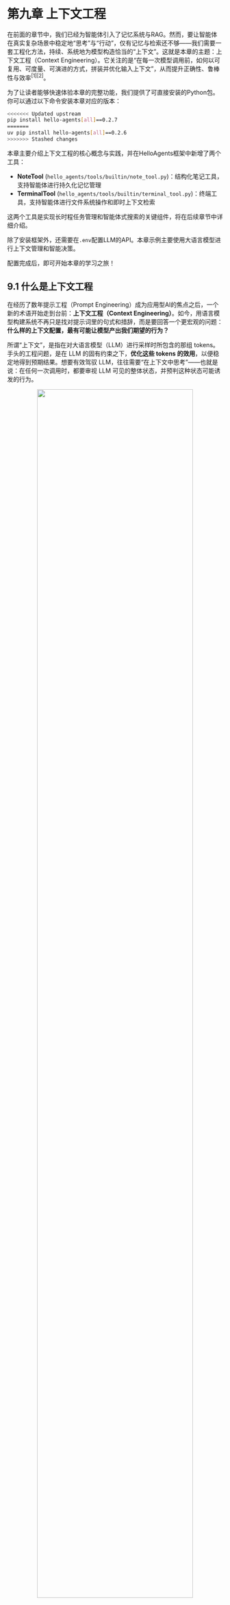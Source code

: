 # 第九章 上下文工程

在前面的章节中，我们已经为智能体引入了记忆系统与RAG。然而，要让智能体在真实复杂场景中稳定地“思考”与“行动”，仅有记忆与检索还不够——我们需要一套工程化方法，持续、系统地为模型构造恰当的“上下文”。这就是本章的主题：上下文工程（Context Engineering）。它关注的是“在每一次模型调用前，如何以可复用、可度量、可演进的方式，拼装并优化输入上下文”，从而提升正确性、鲁棒性与效率<sup>[1][2]</sup>。

为了让读者能够快速体验本章的完整功能，我们提供了可直接安装的Python包。你可以通过以下命令安装本章对应的版本：

```bash
<<<<<<< Updated upstream
pip install hello-agents[all]==0.2.7
=======
uv pip install hello-agents[all]==0.2.6
>>>>>>> Stashed changes
```

本章主要介绍上下文工程的核心概念与实践，并在HelloAgents框架中新增了两个工具：

- **NoteTool** (`hello_agents/tools/builtin/note_tool.py`)：结构化笔记工具，支持智能体进行持久化记忆管理
- **TerminalTool** (`hello_agents/tools/builtin/terminal_tool.py`)：终端工具，支持智能体进行文件系统操作和即时上下文检索

这两个工具是实现长时程任务管理和智能体式搜索的关键组件，将在后续章节中详细介绍。

除了安装框架外，还需要在`.env`配置LLM的API。本章示例主要使用大语言模型进行上下文管理和智能决策。

配置完成后，即可开始本章的学习之旅！



## 9.1 什么是上下文工程

在经历了数年提示工程（Prompt Engineering）成为应用型AI的焦点之后，一个新的术语开始走到台前：<strong>上下文工程（Context Engineering）</strong>。如今，用语言模型构建系统不再只是找对提示词里的句式和措辞，而是要回答一个更宏观的问题：<strong>什么样的上下文配置，最有可能让模型产出我们期望的行为？</strong>

所谓“上下文”，是指在对大语言模型（LLM）进行采样时所包含的那组 tokens。手头的工程问题，是在 LLM 的固有约束之下，<strong>优化这些 tokens 的效用</strong>，以便稳定地得到预期结果。想要有效驾驭 LLM，往往需要“在上下文中思考”——也就是说：在任何一次调用时，都要审视 LLM 可见的整体状态，并预判这种状态可能诱发的行为。

<div align="center">
  <img src="https://raw.githubusercontent.com/datawhalechina/Hello-Agents/main/docs/images/9-figures/9-1.webp" alt="" width="85%"/>
  <p>图 9.1 Prompt engineering vs Context engineering</p>
</div>

本节将探讨正在兴起的上下文工程，并给出一个用于构建<strong>可调控、有效</strong>智能体的精炼心智模型。

<strong>上下文工程 vs. 提示工程</strong>

如图9.1所示，在现在前沿模型厂商的视角中，上下文工程是提示工程的自然演进。提示工程关注如何编写与组织 LLM 的指令以获得更优结果（例如系统提示的写法与结构化策略）；而上下文工程则是<strong>在推理阶段，如何策划与维护“最优的信息集合（tokens）”</strong>，其中不仅包含提示本身，还包含其他会进入上下文窗口的一切信息。

在 LLM 工程的早期阶段，提示往往是主要工作，因为大多数用例（除日常聊天外）都需要针对单轮分类或文本生成做精调式的提示优化。顾名思义，提示工程的核心是“如何写出有效提示”，尤其是系统提示。然而，随着我们开始工程化地构建更强的智能体，它们在更长的时间范围内、跨多次推理轮次地工作，我们就需要能管理<strong>整个上下文状态</strong>的策略——其中包括系统指令、工具、MCP（Model Context Protocol）、外部数据、消息历史等。

一个循环运行的智能体，会不断产生下一轮推理可能相关的数据，这些信息必须被<strong>周期性地提炼</strong>。因此，上下文工程的“艺与术”，在于从持续扩张的“候选信息宇宙”中，<strong>甄别哪些内容应当进入有限的上下文窗口</strong>。

## 9.2 为什么上下文工程重要

尽管模型的速度越来越快、可处理的数据规模越来越大，但我们观察到：LLM 和人类一样，在一定点上会“走神”或“混乱”。针堆找针（needle-in-a-haystack）类基准揭示了一个现象：<strong>上下文腐蚀（context rot）</strong>——随着上下文窗口中的 tokens 增加，模型从上下文中准确回忆信息的能力反而下降。

不同模型的退化曲线或许更平滑，但这一特征几乎在所有模型上都会出现。因此，<strong>上下文必须被视作一种有限资源，且具有边际收益递减</strong>。就像人类有有限的工作记忆容量一样，LLM 也有一笔“注意力预算”。每新增一个 token，都会消耗这笔预算的一部分，因此我们更需要谨慎地筛选哪些 tokens 应该被提供给 LLM。

这种稀缺并非偶然，而是源自 LLM 的架构约束。Transformer 让每个 token 能够与上下文中的<strong>所有</strong> token 建立关联，理论上形成 \(n^2\) 级别的两两注意力关系。随着上下文长度增长，模型对这些两两关系的建模能力会被“拉薄”，从而自然地产生“上下文规模”与“注意力集中度”的张力。此外，模型的注意力模式来源于训练数据分布——短序列通常比长序列更常见，因此模型对“全上下文依赖”的经验更少、专门参数也更少。

诸如位置编码插值（position encoding interpolation）等技术可以让模型在推理时“适配”比训练期更长的序列，但会牺牲部分对 token 位置的精确理解。总体上，这些因素共同形成的是一个<strong>性能梯度</strong>，而非“悬崖式”崩溃：模型在长上下文下依旧强大，但相较短上下文，在信息检索与长程推理上的精度会有所下降。

基于上述现实，<strong>有意识的上下文工程</strong>就成为构建强健智能体的必需品。

### 9.2.1 有效上下文的“解剖学”

在“有限注意力预算”的约束下，优秀的上下文工程目标是：<strong>用尽可能少、但高信号密度的 tokens，最大化获得期望结果的概率</strong>。落实到实践中，我们建议围绕以下组件开展工程化建设：

- <strong>系统提示（System Prompt）</strong>：语言清晰、直白，信息层级把握在“刚刚好”的高度。常见两极误区：
  - 过度硬编码：在提示中写入复杂、脆弱的 if-else 逻辑，长期维护成本高、易碎。
  - 过于空泛：只给出宏观目标与泛化指引，缺少对期望输出的<strong>具体信号</strong>或假定了错误的“共享上下文”。
  建议将提示分区组织（如 <background_information>、<instructions>、工具指引、输出描述等），用 XML/Markdown 分隔。无论格式如何，追求的是<strong>能完整勾勒期望行为的“最小必要信息集”</strong>（“最小”并不等于“最短”）。先用最好的模型在最小提示上试跑，再依据失败模式增补清晰的指令与示例。

- <strong>工具（Tools）</strong>：工具定义了智能体与信息/行动空间的契约，必须促进效率：既要返回<strong>token 友好</strong>的信息，又要鼓励高效的智能体行为。工具应当：
  - 职责单一、相互低重叠，接口语义清晰；
  - 对错误鲁棒；
  - 入参描述明确、无歧义，充分发挥模型擅长的表达与推理能力。
  常见失败模式是“臃肿工具集”：功能边界模糊，导致“选哪个工具”这一决策本身就含混不清。<strong>如果人类工程师都说不准用哪个工具，别指望智能体做得更好</strong>。精心甄别一个“最小可行工具集（MVTS）”往往能显著提升长期交互中的稳定性与可维护性。

- <strong>示例（Few-shot）</strong>：始终推荐提供示例，但不建议把“所有边界条件”的罗列一股脑塞进提示。请精挑细选一组<strong>多样且典型</strong>的示例，直接画像“期望行为”。对 LLM 而言，<strong>好的示例胜过千言万语</strong>。

总的指导思想是：<strong>信息充分但紧致</strong>。如图9.2所示，是进入运行时的动态检索。

<div align="center">
  <img src="https://raw.githubusercontent.com/datawhalechina/Hello-Agents/main/docs/images/9-figures/9-2.webp" alt="" width="85%"/>
  <p>图 9.2 Calibrating the system prompt</p>
</div>


### 9.2.2 上下文检索与智能体式搜索

一个简洁的定义：<strong>智能体 = 在循环中自主调用工具的 LLM</strong>。随着底层模型能力增强，智能体的自治水平便可提升：更能独立探索复杂问题空间，并从错误中恢复。

工程实践正在从“推理前一次性检索（embedding 检索）”逐步过渡到“<strong>及时（Just-in-time, JIT）上下文</strong>”。后者不再预先加载所有相关数据，而是维护<strong>轻量化引用</strong>（文件路径、存储查询、URL 等），在运行时通过工具动态加载所需数据。这样可让模型撰写针对性查询、缓存必要结果，并用诸如 <code>head</code>/<code>tail</code> 之类的命令分析大体量数据——无需把整块数据一次性塞入上下文。其认知模式更贴近人类：我们不会死记硬背全部信息，而是用文件系统、收件箱、书签等外部索引按需提取。

除了存储效率，<strong>引用的元数据</strong>本身也能帮助精化行为：目录层级、命名约定、时间戳等都在隐含地传达“目的与时效”。例如，<code>tests/test_utils.py</code> 与 <code>src/core/test_utils.py</code> 的语义暗示就不同。

允许智能体自主导航与检索还能实现<strong>渐进式披露（progressive disclosure）</strong>：每一步交互都会产生新的上下文，反过来指导下一步决策——文件大小暗示复杂度、命名暗示用途、时间戳暗示相关性。智能体得以按层构建理解，只在工作记忆中保留“当前必要子集”，并用“记笔记”的方式做补充持久化，从而维持聚焦而非“被大而全拖垮”。

需要权衡的是：运行时探索往往比预计算检索更慢，并且需要有“主见”的工程设计来确保模型拥有正确的工具与启发式。如果缺少引导，智能体可能会误用工具、追逐死胡同或错过关键信息，造成上下文浪费。

在不少场景中，<strong>混合策略</strong>更有效：前置加载少量“高价值”上下文以保证速度，然后允许智能体按需继续自主探索。边界的选择取决于任务动态性与时效要求。在工程上，可以预先放入类似“项目约定说明（如 README/指南）”的文件，同时提供 <code>glob</code>、<code>grep</code> 等原语，让智能体即时检索具体文件，从而绕开过时索引与复杂语法树的沉没成本。


### 9.2.3 面向长时程任务的上下文工程

长时程任务要求智能体在超出上下文窗口的长序列行动中，仍能保持连贯性、上下文一致与目标导向。例如大型代码库迁移、跨数小时的系统性研究。指望无限增大上下文窗口并不能根治“上下文污染”与相关性退化的问题，因此需要直接面向这些约束的工程手段：<strong>压缩整合（Compaction）</strong>、<strong>结构化笔记（Structured note-taking）</strong>与<strong>子代理架构（Sub-agent architectures）</strong>。

- <strong>压缩整合（Compaction）</strong>
  - 定义：当对话接近上下文上限时，对其进行高保真总结，并用该摘要重启一个新的上下文窗口，以维持长程连贯性。
  - 实践：让模型压缩并保留架构性决策、未解决缺陷、实现细节，丢弃重复的工具输出与噪声；新窗口携带压缩摘要 + 最近少量高相关工件（如“最近访问的若干文件”）。
  - 调参建议：先优化<strong>召回</strong>（确保不遗漏关键信息），再优化<strong>精确度</strong>（剔除冗余内容）；一种安全的“轻触式”压缩是对“深历史中的工具调用与结果”进行清理。

- <strong>结构化笔记（Structured note-taking）</strong>
  - 定义：也称“智能体记忆”。智能体以固定频率将关键信息写入<strong>上下文外的持久化存储</strong>，在后续阶段按需拉回。
  - 价值：以极低的上下文开销维持持久状态与依赖关系。例如维护 TODO 列表、项目 NOTES.md、关键结论/依赖/阻塞项的索引，跨数十次工具调用与多轮上下文重置仍能保持进度与一致性。
  - 说明：在非编码场景中同样有效（如长期策略性任务、游戏/仿真中的目标管理与统计计数）。结合第八章的 <code>MemoryTool</code>，可轻松实现文件式/向量式的外部记忆并在运行时检索。

- <strong>子代理架构（Sub-agent architectures）</strong>
  - 思想：由主代理负责高层规划与综合，多个专长子代理在“干净的上下文窗口”中各自深挖、调用工具并探索，最后仅回传<strong>凝练摘要</strong>（常见 1,000–2,000 tokens）。
  - 好处：实现关注点分离。庞杂的搜索上下文留在子代理内部，主代理专注于整合与推理；适合需要并行探索的复杂研究/分析任务。
  - 经验：公开的多智能体研究系统显示，该模式在复杂研究任务上相较单代理基线具有显著优势。

方法取舍可以遵循以下经验法则：

- <strong>压缩整合</strong>：适合需要长对话连续性的任务，强调上下文的“接力”。
- <strong>结构化笔记</strong>：适合有里程碑/阶段性成果的迭代式开发与研究。
- <strong>子代理架构</strong>：适合复杂研究与分析，能从并行探索中获益。

即便模型能力持续提升，“在长交互中维持连贯性与聚焦”仍是构建强健智能体的核心挑战。谨慎而系统的上下文工程将长期保持其关键价值。

## 9.3 在 Hello-Agents 中的实践:ContextBuilder

本节将详细介绍 HelloAgents 框架中的上下文工程实践。我们将从设计动机、核心数据结构、实现细节到完整案例，逐步展示如何构建一个生产级的上下文管理系统。ContextBuilder 的设计理念是"简单高效"，去除不必要的复杂性，统一以"相关性+新近性"的分数进行选择，符合 Agent 模块化与可维护性的工程取向。

### 9.3.1 设计动机与目标

在构建 ContextBuilder 之前，我们首先需要明确其设计目标和核心价值。一个优秀的上下文管理系统应该解决以下几个关键问题:

1. <strong>统一入口</strong>:将"获取(Gather)- 选择(Select)- 结构化(Structure)- 压缩(Compress)"抽象为可复用流水线，减少在 Agent 实现中的重复模板代码。这种统一的接口设计让开发者无需在每个 Agent 中重复编写上下文管理逻辑。

2. <strong>稳定形态</strong>:输出固定骨架的上下文模板，便于调试、A/B 测试与评估。我们采用了分区组织的模板结构:
   - `[Role & Policies]`:明确 Agent 的角色定位和行为准则
   - `[Task]`:当前需要完成的具体任务
   - `[State]`:Agent 的当前状态和上下文信息
   - `[Evidence]`:从外部知识库检索的证据信息
   - `[Context]`:历史对话和相关记忆
   - `[Output]`:期望的输出格式和要求

3. <strong>预算守护</strong>:在 token 预算内尽量保留高价值信息，对超限上下文提供兜底压缩策略。这确保了即使在信息量巨大的场景下，系统也能稳定运行。

4. <strong>最小规则</strong>:不引入来源/优先级等分类维度，避免复杂度增长。实践表明，基于相关性和新近性的简单评分机制，在大多数场景下已经足够有效。

### 9.3.2 核心数据结构

ContextBuilder 的实现依赖两个核心数据结构，它们定义了系统的配置和信息单元。

（1）ContextPacket:候选信息包

```python
from dataclasses import dataclass
from typing import Optional, Dict, Any
from datetime import datetime

@dataclass
class ContextPacket:
    """候选信息包

    Attributes:
        content: 信息内容
        timestamp: 时间戳
        token_count: Token 数量
        relevance_score: 相关性分数(0.0-1.0)
        metadata: 可选的元数据
    """
    content: str
    timestamp: datetime
    token_count: int
    relevance_score: float = 0.5
    metadata: Optional[Dict[str, Any]] = None

    def __post_init__(self):
        """初始化后处理"""
        if self.metadata is None:
            self.metadata = {}
        # 确保相关性分数在有效范围内
        self.relevance_score = max(0.0, min(1.0, self.relevance_score))
```

`ContextPacket` 是系统中信息的基本单元。每个候选信息都会被封装为一个 ContextPacket，包含内容、时间戳、token 数量和相关性分数等核心属性。这种统一的数据结构简化了后续的选择和排序逻辑。

（2）ContextConfig:配置管理

```python
@dataclass
class ContextConfig:
    """上下文构建配置

    Attributes:
        max_tokens: 最大 token 数量
        reserve_ratio: 为系统指令预留的比例(0.0-1.0)
        min_relevance: 最低相关性阈值
        enable_compression: 是否启用压缩
        recency_weight: 新近性权重(0.0-1.0)
        relevance_weight: 相关性权重(0.0-1.0)
    """
    max_tokens: int = 3000
    reserve_ratio: float = 0.2
    min_relevance: float = 0.1
    enable_compression: bool = True
    recency_weight: float = 0.3
    relevance_weight: float = 0.7

    def __post_init__(self):
        """验证配置参数"""
        assert 0.0 <= self.reserve_ratio <= 1.0, "reserve_ratio 必须在 [0, 1] 范围内"
        assert 0.0 <= self.min_relevance <= 1.0, "min_relevance 必须在 [0, 1] 范围内"
        assert abs(self.recency_weight + self.relevance_weight - 1.0) < 1e-6, \
            "recency_weight + relevance_weight 必须等于 1.0"
```

`ContextConfig` 封装了所有可配置的参数，使得系统行为可以灵活调整。特别值得注意的是 `reserve_ratio` 参数，它确保系统指令等关键信息始终有足够的空间，不会被其他信息挤占。

### 9.3.3 GSSC 流水线详解

ContextBuilder 的核心是 GSSC(Gather-Select-Structure-Compress)流水线，它将上下文构建过程分解为四个清晰的阶段。让我们深入了解每个阶段的实现细节。

（1）Gather:多源信息汇集

第一阶段是从多个来源汇集候选信息。这个阶段的关键在于容错性和灵活性。

```python
def _gather(
    self,
    user_query: str,
    conversation_history: Optional[List[Message]] = None,
    system_instructions: Optional[str] = None,
    custom_packets: Optional[List[ContextPacket]] = None
) -> List[ContextPacket]:
    """汇集所有候选信息

    Args:
        user_query: 用户查询
        conversation_history: 对话历史
        system_instructions: 系统指令
        custom_packets: 自定义信息包

    Returns:
        List[ContextPacket]: 候选信息列表
    """
    packets = []

    # 1. 添加系统指令(最高优先级,不参与评分)
    if system_instructions:
        packets.append(ContextPacket(
            content=system_instructions,
            timestamp=datetime.now(),
            token_count=self._count_tokens(system_instructions),
            relevance_score=1.0,  # 系统指令始终保留
            metadata={"type": "system_instruction", "priority": "high"}
        ))

    # 2. 从记忆系统检索相关记忆
    if self.memory_tool:
        try:
            memory_results = self.memory_tool.execute(
                "search",
                query=user_query,
                limit=10,
                min_importance=0.3
            )
            # 解析记忆结果并转换为 ContextPacket
            memory_packets = self._parse_memory_results(memory_results, user_query)
            packets.extend(memory_packets)
        except Exception as e:
            print(f"[WARNING] 记忆检索失败: {e}")

    # 3. 从 RAG 系统检索相关知识
    if self.rag_tool:
        try:
            rag_results = self.rag_tool.execute(
                "search",
                query=user_query,
                limit=5,
                min_score=0.3
            )
            # 解析 RAG 结果并转换为 ContextPacket
            rag_packets = self._parse_rag_results(rag_results, user_query)
            packets.extend(rag_packets)
        except Exception as e:
            print(f"[WARNING] RAG 检索失败: {e}")

    # 4. 添加对话历史(仅保留最近的 N 条)
    if conversation_history:
        recent_history = conversation_history[-5:]  # 默认保留最近 5 条
        for msg in recent_history:
            packets.append(ContextPacket(
                content=f"{msg.role}: {msg.content}",
                timestamp=msg.timestamp if hasattr(msg, 'timestamp') else datetime.now(),
                token_count=self._count_tokens(msg.content),
                relevance_score=0.6,  # 历史消息的基础相关性
                metadata={"type": "conversation_history", "role": msg.role}
            ))

    # 5. 添加自定义信息包
    if custom_packets:
        packets.extend(custom_packets)

    print(f"[ContextBuilder] 汇集了 {len(packets)} 个候选信息包")
    return packets
```

这个实现展示了几个重要的设计考虑:

- <strong>容错机制</strong>:每个外部数据源的调用都被 try-except 包裹，确保单个源的失败不会影响整体流程
- <strong>优先级处理</strong>:系统指令被标记为高优先级，确保始终被保留
- <strong>历史限制</strong>:对话历史只保留最近的几条，避免上下文窗口被历史信息占据

（2）Select:智能信息选择

第二阶段是根据相关性和新近性对候选信息进行评分和选择。这是整个流水线的核心，直接决定了最终上下文的质量。

```python
def _select(
    self,
    packets: List[ContextPacket],
    user_query: str,
    available_tokens: int
) -> List[ContextPacket]:
    """选择最相关的信息包

    Args:
        packets: 候选信息包列表
        user_query: 用户查询(用于计算相关性)
        available_tokens: 可用的 token 数量

    Returns:
        List[ContextPacket]: 选中的信息包列表
    """
    # 1. 分离系统指令和其他信息
    system_packets = [p for p in packets if p.metadata.get("type") == "system_instruction"]
    other_packets = [p for p in packets if p.metadata.get("type") != "system_instruction"]

    # 2. 计算系统指令占用的 token
    system_tokens = sum(p.token_count for p in system_packets)
    remaining_tokens = available_tokens - system_tokens

    if remaining_tokens <= 0:
        print("[WARNING] 系统指令已占满所有 token 预算")
        return system_packets

    # 3. 为其他信息计算综合分数
    scored_packets = []
    for packet in other_packets:
        # 计算相关性分数(如果尚未计算)
        if packet.relevance_score == 0.5:  # 默认值,需要重新计算
            relevance = self._calculate_relevance(packet.content, user_query)
            packet.relevance_score = relevance

        # 计算新近性分数
        recency = self._calculate_recency(packet.timestamp)

        # 综合分数 = 相关性权重 × 相关性 + 新近性权重 × 新近性
        combined_score = (
            self.config.relevance_weight * packet.relevance_score +
            self.config.recency_weight * recency
        )

        # 过滤低于最小相关性阈值的信息
        if packet.relevance_score >= self.config.min_relevance:
            scored_packets.append((combined_score, packet))

    # 4. 按分数降序排序
    scored_packets.sort(key=lambda x: x[0], reverse=True)

    # 5. 贪心选择:按分数从高到低填充,直到达到 token 上限
    selected = system_packets.copy()
    current_tokens = system_tokens

    for score, packet in scored_packets:
        if current_tokens + packet.token_count <= available_tokens:
            selected.append(packet)
            current_tokens += packet.token_count
        else:
            # Token 预算已满,停止选择
            break

    print(f"[ContextBuilder] 选择了 {len(selected)} 个信息包,共 {current_tokens} tokens")
    return selected

def _calculate_relevance(self, content: str, query: str) -> float:
    """计算内容与查询的相关性

    使用简单的关键词重叠算法。在生产环境中,可以替换为向量相似度计算。

    Args:
        content: 内容文本
        query: 查询文本

    Returns:
        float: 相关性分数(0.0-1.0)
    """
    # 分词(简单实现,可以使用更复杂的分词器)
    content_words = set(content.lower().split())
    query_words = set(query.lower().split())

    if not query_words:
        return 0.0

    # Jaccard 相似度
    intersection = content_words & query_words
    union = content_words | query_words

    return len(intersection) / len(union) if union else 0.0

def _calculate_recency(self, timestamp: datetime) -> float:
    """计算时间近因性分数

    使用指数衰减模型,24小时内保持高分,之后逐渐衰减。

    Args:
        timestamp: 信息的时间戳

    Returns:
        float: 新近性分数(0.0-1.0)
    """
    import math

    age_hours = (datetime.now() - timestamp).total_seconds() / 3600

    # 指数衰减:24小时内保持高分,之后逐渐衰减
    decay_factor = 0.1  # 衰减系数
    recency_score = math.exp(-decay_factor * age_hours / 24)

    return max(0.1, min(1.0, recency_score))  # 限制在 [0.1, 1.0] 范围内
```

选择阶段的核心算法体现了几个重要的工程考量:

- <strong>评分机制</strong>:采用相关性和新近性的加权组合，权重可配置
- <strong>贪心算法</strong>:按分数从高到低填充，确保在有限预算内选择最有价值的信息
- <strong>过滤机制</strong>:通过 `min_relevance` 参数过滤低质量信息

（3）Structure:结构化输出

第三阶段是将选中的信息组织成结构化的上下文模板。

```python
def _structure(self, selected_packets: List[ContextPacket], user_query: str) -> str:
    """将选中的信息包组织成结构化的上下文模板

    Args:
        selected_packets: 选中的信息包列表
        user_query: 用户查询

    Returns:
        str: 结构化的上下文字符串
    """
    # 按类型分组
    system_instructions = []
    evidence = []
    context = []

    for packet in selected_packets:
        packet_type = packet.metadata.get("type", "general")

        if packet_type == "system_instruction":
            system_instructions.append(packet.content)
        elif packet_type in ["rag_result", "knowledge"]:
            evidence.append(packet.content)
        else:
            context.append(packet.content)

    # 构建结构化模板
    sections = []

    # [Role & Policies]
    if system_instructions:
        sections.append("[Role & Policies]\n" + "\n".join(system_instructions))

    # [Task]
    sections.append(f"[Task]\n{user_query}")

    # [Evidence]
    if evidence:
        sections.append("[Evidence]\n" + "\n---\n".join(evidence))

    # [Context]
    if context:
        sections.append("[Context]\n" + "\n".join(context))

    # [Output]
    sections.append("[Output]\n请基于以上信息,提供准确、有据的回答。")

    return "\n\n".join(sections)
```

结构化阶段将散乱的信息包组织成清晰的分区，这种设计有几个优势:

- <strong>可读性</strong>:清晰的分区让人类和模型都更容易理解上下文结构
- <strong>可调试性</strong>:问题定位更容易，可以快速识别哪个区域的信息有问题
- <strong>可扩展性</strong>:添加新的信息源只需要创建新的分区

（4）Compress:兜底压缩

第四阶段是对超限上下文进行压缩处理。

```python
def _compress(self, context: str, max_tokens: int) -> str:
    """压缩超限的上下文

    Args:
        context: 原始上下文
        max_tokens: 最大 token 限制

    Returns:
        str: 压缩后的上下文
    """
    current_tokens = self._count_tokens(context)

    if current_tokens <= max_tokens:
        return context  # 无需压缩

    print(f"[ContextBuilder] 上下文超限({current_tokens} > {max_tokens}),执行压缩")

    # 分区压缩:保持结构完整性
    sections = context.split("\n\n")
    compressed_sections = []
    current_total = 0

    for section in sections:
        section_tokens = self._count_tokens(section)

        if current_total + section_tokens <= max_tokens:
            # 完整保留
            compressed_sections.append(section)
            current_total += section_tokens
        else:
            # 部分保留
            remaining_tokens = max_tokens - current_total
            if remaining_tokens > 50:  # 至少保留 50 tokens
                # 简单截断(生产环境中可以使用 LLM 摘要)
                truncated = self._truncate_text(section, remaining_tokens)
                compressed_sections.append(truncated + "\n[... 内容已压缩 ...]")
            break

    compressed_context = "\n\n".join(compressed_sections)
    final_tokens = self._count_tokens(compressed_context)
    print(f"[ContextBuilder] 压缩完成: {current_tokens} -> {final_tokens} tokens")

    return compressed_context

def _truncate_text(self, text: str, max_tokens: int) -> str:
    """截断文本到指定 token 数量

    Args:
        text: 原始文本
        max_tokens: 最大 token 数量

    Returns:
        str: 截断后的文本
    """
    # 简单实现:按字符比例估算
    # 生产环境中应该使用精确的 tokenizer
    char_per_token = len(text) / self._count_tokens(text) if self._count_tokens(text) > 0 else 4
    max_chars = int(max_tokens * char_per_token)

    return text[:max_chars]

def _count_tokens(self, text: str) -> int:
    """估算文本的 token 数量

    Args:
        text: 文本内容

    Returns:
        int: token 数量
    """
    # 简单估算:中文 1 字符 ≈ 1 token,英文 1 单词 ≈ 1.3 tokens
    # 生产环境中应该使用实际的 tokenizer
    chinese_chars = sum(1 for ch in text if '\u4e00' <= ch <= '\u9fff')
    english_words = len([w for w in text.split() if w])

    return int(chinese_chars + english_words * 1.3)
```

压缩阶段的设计体现了"保持结构完整性"的原则，即使在 token 预算紧张的情况下，也要尽量保留每个分区的关键信息。

### 9.3.4 完整使用示例

现在让我们通过一个完整的示例，展示如何在实际项目中使用 ContextBuilder。

（1）基础使用

```python
from hello_agents.context import ContextBuilder, ContextConfig
from hello_agents.tools import MemoryTool, RAGTool
from hello_agents.core.message import Message
from datetime import datetime

# 1. 初始化工具
memory_tool = MemoryTool(user_id="user123")
rag_tool = RAGTool(knowledge_base_path="./knowledge_base")

# 2. 创建 ContextBuilder
config = ContextConfig(
    max_tokens=3000,
    reserve_ratio=0.2,
    min_relevance=0.2,
    enable_compression=True
)

builder = ContextBuilder(
    memory_tool=memory_tool,
    rag_tool=rag_tool,
    config=config
)

# 3. 准备对话历史
conversation_history = [
    Message(content="我正在开发一个数据分析工具", role="user", timestamp=datetime.now()),
    Message(content="很好!数据分析工具通常需要处理大量数据。您计划使用什么技术栈?", role="assistant", timestamp=datetime.now()),
    Message(content="我打算使用Python和Pandas,已经完成了CSV读取模块", role="user", timestamp=datetime.now()),
    Message(content="不错的选择!Pandas在数据处理方面非常强大。接下来您可能需要考虑数据清洗和转换。", role="assistant", timestamp=datetime.now()),
]

# 4. 添加一些记忆
memory_tool.execute(
    "add",
    content="用户正在开发数据分析工具,使用Python和Pandas",
    memory_type="semantic",
    importance=0.8
)

memory_tool.execute(
    "add",
    content="已完成CSV读取模块的开发",
    memory_type="episodic",
    importance=0.7
)

# 5. 构建上下文
context = builder.build(
    user_query="如何优化Pandas的内存占用?",
    conversation_history=conversation_history,
    system_instructions="你是一位资深的Python数据工程顾问。你的回答需要:1) 提供具体可行的建议 2) 解释技术原理 3) 给出代码示例"
)

print("=" * 80)
print("构建的上下文:")
print("=" * 80)
print(context)
print("=" * 80)
```

（2）运行效果展示

运行上述代码后，您将看到如下结构化的上下文输出:

```
================================================================================
构建的上下文:
================================================================================
[Role & Policies]
你是一位资深的Python数据工程顾问。你的回答需要:1) 提供具体可行的建议 2) 解释技术原理 3) 给出代码示例

[Task]
如何优化Pandas的内存占用?

[Evidence]
Pandas内存优化的核心策略包括:
1. 使用合适的数据类型(如category代替object)
2. 分块读取大文件
3. 使用 chunksize 参数
---
数据类型优化可以显著减少内存占用。例如,将int64降级为int32可以节省50%的内存。

[Context]
user: 我正在开发一个数据分析工具
assistant: 很好!数据分析工具通常需要处理大量数据。您计划使用什么技术栈?
user: 我打算使用Python和Pandas,已经完成了CSV读取模块
assistant: 不错的选择!Pandas在数据处理方面非常强大。接下来您可能需要考虑数据清洗和转换。
记忆: 用户正在开发数据分析工具,使用Python和Pandas
记忆: 已完成CSV读取模块的开发

[Output]
请基于以上信息,提供准确、有据的回答。
================================================================================
```

这个结构化的上下文包含了所有必要的信息:

- <strong>[Role & Policies]</strong>:明确了 AI 的角色和回答要求
- <strong>[Task]</strong>:清晰地表达了用户的问题
- <strong>[Evidence]</strong>:从 RAG 系统检索的相关知识
- <strong>[Context]</strong>:对话历史和相关记忆，提供了充分的背景信息
- <strong>[Output]</strong>:指导 LLM 如何组织回答

（3）与 Agent 集成

最后，让我们展示如何将 ContextBuilder 集成到 Agent 中:

```python
from hello_agents import SimpleAgent, HelloAgentsLLM, ToolRegistry
from hello_agents.context import ContextBuilder, ContextConfig
from hello_agents.tools import MemoryTool, RAGTool

class ContextAwareAgent(SimpleAgent):
    """具有上下文感知能力的 Agent"""

    def __init__(self, name: str, llm: HelloAgentsLLM, **kwargs):
        super().__init__(name=name, llm=llm, **kwargs)

        # 初始化上下文构建器
        self.memory_tool = MemoryTool(user_id=kwargs.get("user_id", "default"))
        self.rag_tool = RAGTool(knowledge_base_path=kwargs.get("knowledge_base_path", "./kb"))

        self.context_builder = ContextBuilder(
            memory_tool=self.memory_tool,
            rag_tool=self.rag_tool,
            config=ContextConfig(max_tokens=4000)
        )

        self.conversation_history = []

    def run(self, user_input: str) -> str:
        """运行 Agent,自动构建优化的上下文"""

        # 1. 使用 ContextBuilder 构建优化的上下文
        optimized_context = self.context_builder.build(
            user_query=user_input,
            conversation_history=self.conversation_history,
            system_instructions=self.system_prompt
        )

        # 2. 使用优化后的上下文调用 LLM
        response = self.llm.invoke(optimized_context)

        # 3. 更新对话历史
        from hello_agents.core.message import Message
        from datetime import datetime

        self.conversation_history.append(
            Message(content=user_input, role="user", timestamp=datetime.now())
        )
        self.conversation_history.append(
            Message(content=response, role="assistant", timestamp=datetime.now())
        )

        # 4. 将重要交互记录到记忆系统
        self.memory_tool.execute(
            "add",
            content=f"Q: {user_input}\nA: {response[:200]}...",  # 摘要
            memory_type="episodic",
            importance=0.6
        )

        return response

# 使用示例
agent = ContextAwareAgent(
    name="数据分析顾问",
    llm=HelloAgentsLLM(),
    user_id="user123",
    knowledge_base_path="./data_science_kb"
)

response = agent.run("如何优化Pandas的内存占用?")
print(response)
```

通过这种方式，ContextBuilder 成为了 Agent 的"上下文管理大脑"，自动处理信息的收集、筛选和组织，让 Agent 始终能够在最优的上下文下进行推理和生成。

### 9.3.5 最佳实践与优化建议

在实际应用 ContextBuilder 时，以下几点最佳实践值得注意:

1. <strong>动态调整 token 预算</strong>:根据任务复杂度动态调整 `max_tokens`，简单任务使用较小预算，复杂任务增加预算。

2. <strong>相关性计算优化</strong>:在生产环境中，将简单的关键词重叠替换为向量相似度计算，提升检索质量。

3. <strong>缓存机制</strong>:对于不变的系统指令和知识库内容，可以实现缓存机制，避免重复计算。

4. <strong>监控与日志</strong>:记录每次上下文构建的统计信息(选中信息数量、token 使用率等)，便于后续优化。

5. <strong>A/B 测试</strong>:对于关键参数(如相关性权重、新近性权重)，通过 A/B 测试找到最优配置。



## 9.4 NoteTool:结构化笔记

NoteTool 是为"长时程任务"提供的结构化外部记忆组件。它以 Markdown 文件作为载体，头部使用 YAML 前置元数据记录关键信息，正文用于记录状态、结论、阻塞与行动项等内容。这种设计结合了人类可读性、版本控制友好性和易于回注上下文的特性，是构建长时程智能体的重要工具。

### 9.4.1 设计理念与应用场景

在深入实现细节之前，让我们首先理解 NoteTool 的设计理念和典型应用场景。

（1）为什么需要 NoteTool?

在第八章中，我们介绍了 MemoryTool，它提供了强大的记忆管理能力。然而，MemoryTool 主要关注<strong>对话式记忆</strong>——短期工作记忆、情景记忆和语义记忆。对于需要长期追踪、结构化管理的<strong>项目式任务</strong>，我们需要一种更轻量、更人类友好的记录方式。

NoteTool 填补了这个gap，它提供了:

- <strong>结构化记录</strong>:使用 Markdown + YAML 格式，既适合机器解析，也方便人类阅读和编辑
- <strong>版本友好</strong>:纯文本格式，天然支持 Git 等版本控制系统
- <strong>低开销</strong>:无需复杂的数据库操作，适合轻量级的状态追踪
- <strong>灵活分类</strong>:通过 `type` 和 `tags` 灵活组织笔记，支持多维度检索

（2）典型应用场景

NoteTool 特别适合以下场景:

<strong>场景1:长期项目追踪</strong>

想象一个智能体正在协助完成一个大型代码库的重构任务，这可能需要几天甚至几周。NoteTool 可以记录:

- `task_state`:当前阶段的任务状态和进度
- `conclusion`:每个阶段结束后的关键结论
- `blocker`:遇到的问题和阻塞点
- `action`:下一步的行动计划

```python
# 记录任务状态
notes.run({
    "action": "create",
    "title": "重构项目 - 第一阶段",
    "content": "已完成数据模型层的重构,测试覆盖率达到85%。下一步将重构业务逻辑层。",
    "note_type": "task_state",
    "tags": ["refactoring", "phase1"]
})

# 记录阻塞点
notes.run({
    "action": "create",
    "title": "依赖冲突问题",
    "content": "发现某些第三方库版本不兼容,需要解决。影响范围:业务逻辑层的3个模块。",
    "note_type": "blocker",
    "tags": ["dependency", "urgent"]
})
```

<strong>场景2:研究任务管理</strong>

一个智能研究助手在进行文献综述时，可以使用 NoteTool 记录:

- 每篇论文的核心观点(`conclusion`)
- 待深入调研的主题(`action`)
- 重要的参考文献(`reference`)

<strong>场景3:与 ContextBuilder 配合</strong>

在每轮对话前，Agent 可以通过 `search` 或 `list` 操作检索相关笔记，并将其注入到上下文中:

```python
# 在 Agent 的 run 方法中
def run(self, user_input: str) -> str:
    # 1. 检索相关笔记
    relevant_notes = self.note_tool.run({
        "action": "search",
        "query": user_input,
        "limit": 3
    })

    # 2. 将笔记内容转换为 ContextPacket
    note_packets = []
    for note in relevant_notes:
        note_packets.append(ContextPacket(
            content=note['content'],
            timestamp=note['updated_at'],
            token_count=self._count_tokens(note['content']),
            relevance_score=0.7,
            metadata={"type": "note", "note_type": note['type']}
        ))

    # 3. 构建上下文时传入笔记
    context = self.context_builder.build(
        user_query=user_input,
        custom_packets=note_packets,
        ...
    )
```

### 9.4.2 存储格式详解

NoteTool 采用了 Markdown + YAML 的混合格式，这种设计兼顾了结构化和可读性。

（1）笔记文件格式

每个笔记都是一个独立的 `.md` 文件，格式如下:

```markdown
---
id: note_20250119_153000_0
title: 项目进展 - 第一阶段
type: task_state
tags: [refactoring, phase1, backend]
created_at: 2025-01-19T15:30:00
updated_at: 2025-01-19T15:30:00
---

# 项目进展 - 第一阶段

## 完成情况

已完成数据模型层的重构,主要改动包括:

1. 统一了实体类的命名规范
2. 引入了类型提示,提升代码可维护性
3. 优化了数据库查询性能

## 测试覆盖

- 单元测试覆盖率: 85%
- 集成测试覆盖率: 70%

## 下一步计划

1. 重构业务逻辑层
2. 解决依赖冲突问题
3. 提升集成测试覆盖率至85%
```

这种格式的优势:

- <strong>YAML 元数据</strong>:机器可解析，支持精确的字段提取和检索
- <strong>Markdown 正文</strong>:人类可读，支持丰富的格式化(标题、列表、代码块等)
- <strong>文件名即 ID</strong>:简化管理，每个笔记的文件名就是其唯一标识

（2）索引文件

NoteTool 维护一个 `notes_index.json` 文件，用于快速检索和管理笔记:

```json
{
  "note_20250119_153000_0": {
    "id": "note_20250119_153000_0",
    "title": "项目进展 - 第一阶段",
    "type": "task_state",
    "tags": ["refactoring", "phase1", "backend"],
    "created_at": "2025-01-19T15:30:00",
    "updated_at": "2025-01-19T15:30:00",
    "file_path": "./notes/note_20250119_153000_0.md"
  }
}
```

这个索引文件的作用:

- <strong>快速检索</strong>:无需打开每个文件，直接从索引中查找
- <strong>元数据管理</strong>:集中管理所有笔记的元数据
- <strong>完整性校验</strong>:可以检测文件缺失或损坏

### 9.4.3 核心操作详解

NoteTool 提供了七个核心操作，覆盖了笔记的完整生命周期管理。

（1）create:创建笔记

```python
def _create_note(
    self,
    title: str,
    content: str,
    note_type: str = "general",
    tags: Optional[List[str]] = None
) -> str:
    """创建笔记

    Args:
        title: 笔记标题
        content: 笔记内容(Markdown格式)
        note_type: 笔记类型(task_state/conclusion/blocker/action/reference/general)
        tags: 标签列表

    Returns:
        str: 笔记ID
    """
    from datetime import datetime

    # 1. 生成唯一ID
    timestamp = datetime.now().strftime('%Y%m%d_%H%M%S')
    note_id = f"note_{timestamp}_{len(self.index)}"

    # 2. 构建元数据
    metadata = {
        "id": note_id,
        "title": title,
        "type": note_type,
        "tags": tags or [],
        "created_at": datetime.now().isoformat(),
        "updated_at": datetime.now().isoformat()
    }

    # 3. 构建完整的 Markdown 文件内容
    md_content = self._build_markdown(metadata, content)

    # 4. 保存到文件
    file_path = os.path.join(self.workspace, f"{note_id}.md")
    with open(file_path, 'w', encoding='utf-8') as f:
        f.write(md_content)

    # 5. 更新索引
    metadata["file_path"] = file_path
    self.index[note_id] = metadata
    self._save_index()

    return note_id

def _build_markdown(self, metadata: Dict, content: str) -> str:
    """构建 Markdown 文件内容(YAML + 正文)"""
    import yaml

    # YAML 前置元数据
    yaml_header = yaml.dump(metadata, allow_unicode=True, sort_keys=False)

    # 组合格式
    return f"---\n{yaml_header}---\n\n{content}"
```

使用示例:

```python
from hello_agents.tools import NoteTool

notes = NoteTool(workspace="./project_notes")

note_id = notes.run({
    "action": "create",
    "title": "重构项目 - 第一阶段",
    "content": """## 完成情况
已完成数据模型层的重构,测试覆盖率达到85%。

## 下一步
重构业务逻辑层""",
    "note_type": "task_state",
    "tags": ["refactoring", "phase1"]
})

print(f"✅ 笔记创建成功,ID: {note_id}")
```

（2）read:读取笔记

```python
def _read_note(self, note_id: str) -> Dict:
    """读取笔记内容

    Args:
        note_id: 笔记ID

    Returns:
        Dict: 包含元数据和内容的字典
    """
    if note_id not in self.index:
        raise ValueError(f"笔记不存在: {note_id}")

    file_path = self.index[note_id]["file_path"]

    # 读取文件
    with open(file_path, 'r', encoding='utf-8') as f:
        raw_content = f.read()

    # 解析 YAML 元数据和 Markdown 正文
    metadata, content = self._parse_markdown(raw_content)

    return {
        "metadata": metadata,
        "content": content
    }

def _parse_markdown(self, raw_content: str) -> Tuple[Dict, str]:
    """解析 Markdown 文件(分离 YAML 和正文)"""
    import yaml

    # 查找 YAML 分隔符
    parts = raw_content.split('---\n', 2)

    if len(parts) >= 3:
        # 有 YAML 前置元数据
        yaml_str = parts[1]
        content = parts[2].strip()
        metadata = yaml.safe_load(yaml_str)
    else:
        # 无元数据,全部作为正文
        metadata = {}
        content = raw_content.strip()

    return metadata, content
```

（3）update:更新笔记

```python
def _update_note(
    self,
    note_id: str,
    title: Optional[str] = None,
    content: Optional[str] = None,
    note_type: Optional[str] = None,
    tags: Optional[List[str]] = None
) -> str:
    """更新笔记

    Args:
        note_id: 笔记ID
        title: 新标题(可选)
        content: 新内容(可选)
        note_type: 新类型(可选)
        tags: 新标签(可选)

    Returns:
        str: 操作结果消息
    """
    if note_id not in self.index:
        raise ValueError(f"笔记不存在: {note_id}")

    # 1. 读取现有笔记
    note = self._read_note(note_id)
    metadata = note["metadata"]
    old_content = note["content"]

    # 2. 更新字段
    if title:
        metadata["title"] = title
    if note_type:
        metadata["type"] = note_type
    if tags is not None:
        metadata["tags"] = tags
    if content is not None:
        old_content = content

    # 更新时间戳
    from datetime import datetime
    metadata["updated_at"] = datetime.now().isoformat()

    # 3. 重新构建并保存
    md_content = self._build_markdown(metadata, old_content)
    file_path = metadata["file_path"]

    with open(file_path, 'w', encoding='utf-8') as f:
        f.write(md_content)

    # 4. 更新索引
    self.index[note_id] = metadata
    self._save_index()

    return f"✅ 笔记已更新: {metadata['title']}"
```

（4）search:搜索笔记

```python
def _search_notes(
    self,
    query: str,
    limit: int = 10,
    note_type: Optional[str] = None,
    tags: Optional[List[str]] = None
) -> List[Dict]:
    """搜索笔记

    Args:
        query: 搜索关键词
        limit: 返回数量限制
        note_type: 按类型过滤(可选)
        tags: 按标签过滤(可选)

    Returns:
        List[Dict]: 匹配的笔记列表
    """
    results = []
    query_lower = query.lower()

    for note_id, metadata in self.index.items():
        # 类型过滤
        if note_type and metadata.get("type") != note_type:
            continue

        # 标签过滤
        if tags:
            note_tags = set(metadata.get("tags", []))
            if not note_tags.intersection(tags):
                continue

        # 读取笔记内容
        try:
            note = self._read_note(note_id)
            content = note["content"]
            title = metadata.get("title", "")

            # 在标题和内容中搜索
            if query_lower in title.lower() or query_lower in content.lower():
                results.append({
                    "note_id": note_id,
                    "title": title,
                    "type": metadata.get("type"),
                    "tags": metadata.get("tags", []),
                    "content": content,
                    "updated_at": metadata.get("updated_at")
                })
        except Exception as e:
            print(f"[WARNING] 读取笔记 {note_id} 失败: {e}")
            continue

    # 按更新时间排序
    results.sort(key=lambda x: x["updated_at"], reverse=True)

    return results[:limit]
```

（5）list:列出笔记

```python
def _list_notes(
    self,
    note_type: Optional[str] = None,
    tags: Optional[List[str]] = None,
    limit: int = 20
) -> List[Dict]:
    """列出笔记(按更新时间倒序)

    Args:
        note_type: 按类型过滤(可选)
        tags: 按标签过滤(可选)
        limit: 返回数量限制

    Returns:
        List[Dict]: 笔记元数据列表
    """
    results = []

    for note_id, metadata in self.index.items():
        # 类型过滤
        if note_type and metadata.get("type") != note_type:
            continue

        # 标签过滤
        if tags:
            note_tags = set(metadata.get("tags", []))
            if not note_tags.intersection(tags):
                continue

        results.append(metadata)

    # 按更新时间排序
    results.sort(key=lambda x: x.get("updated_at", ""), reverse=True)

    return results[:limit]
```

（6）summary:笔记摘要

```python
def _summary(self) -> Dict[str, Any]:
    """生成笔记摘要统计

    Returns:
        Dict: 统计信息
    """
    total_count = len(self.index)

    # 按类型统计
    type_counts = {}
    for metadata in self.index.values():
        note_type = metadata.get("type", "general")
        type_counts[note_type] = type_counts.get(note_type, 0) + 1

    # 最近更新的笔记
    recent_notes = sorted(
        self.index.values(),
        key=lambda x: x.get("updated_at", ""),
        reverse=True
    )[:5]

    return {
        "total_notes": total_count,
        "type_distribution": type_counts,
        "recent_notes": [
            {
                "id": note["id"],
                "title": note.get("title", ""),
                "type": note.get("type"),
                "updated_at": note.get("updated_at")
            }
            for note in recent_notes
        ]
    }
```

（7）delete:删除笔记

```python
def _delete_note(self, note_id: str) -> str:
    """删除笔记

    Args:
        note_id: 笔记ID

    Returns:
        str: 操作结果消息
    """
    if note_id not in self.index:
        raise ValueError(f"笔记不存在: {note_id}")

    # 1. 删除文件
    file_path = self.index[note_id]["file_path"]
    if os.path.exists(file_path):
        os.remove(file_path)

    # 2. 从索引中移除
    title = self.index[note_id].get("title", note_id)
    del self.index[note_id]
    self._save_index()

    return f"✅ 笔记已删除: {title}"
```

### 9.4.4 与 ContextBuilder 的深度集成

NoteTool 的真正威力在于与 ContextBuilder 的配合使用。让我们通过一个完整的案例来展示这种集成。

（1）场景设定

假设我们正在构建一个长期项目助手，它需要:

1. 记录项目的阶段性进展
2. 追踪待解决的问题
3. 在每次对话时，自动回顾相关笔记
4. 基于历史笔记提供连贯的建议

（2）实现示例

```python
from hello_agents import SimpleAgent, HelloAgentsLLM
from hello_agents.context import ContextBuilder, ContextConfig, ContextPacket
from hello_agents.tools import MemoryTool, RAGTool, NoteTool
from datetime import datetime

class ProjectAssistant(SimpleAgent):
    """长期项目助手,集成 NoteTool 和 ContextBuilder"""

    def __init__(self, name: str, project_name: str, **kwargs):
        super().__init__(name=name, llm=HelloAgentsLLM(), **kwargs)

        self.project_name = project_name

        # 初始化工具
        self.memory_tool = MemoryTool(user_id=project_name)
        self.rag_tool = RAGTool(knowledge_base_path=f"./{project_name}_kb")
        self.note_tool = NoteTool(workspace=f"./{project_name}_notes")

        # 初始化上下文构建器
        self.context_builder = ContextBuilder(
            memory_tool=self.memory_tool,
            rag_tool=self.rag_tool,
            config=ContextConfig(max_tokens=4000)
        )

        self.conversation_history = []

    def run(self, user_input: str, note_as_action: bool = False) -> str:
        """运行助手,自动集成笔记"""

        # 1. 从 NoteTool 检索相关笔记
        relevant_notes = self._retrieve_relevant_notes(user_input)

        # 2. 将笔记转换为 ContextPacket
        note_packets = self._notes_to_packets(relevant_notes)

        # 3. 构建优化的上下文
        context = self.context_builder.build(
            user_query=user_input,
            conversation_history=self.conversation_history,
            system_instructions=self._build_system_instructions(),
            custom_packets=note_packets
        )

        # 4. 调用 LLM
        response = self.llm.invoke(context)

        # 5. 如果需要,将交互记录为笔记
        if note_as_action:
            self._save_as_note(user_input, response)

        # 6. 更新对话历史
        self._update_history(user_input, response)

        return response

    def _retrieve_relevant_notes(self, query: str, limit: int = 3) -> List[Dict]:
        """检索相关笔记"""
        try:
            # 优先检索 blocker 和 action 类型的笔记
            blockers = self.note_tool.run({
                "action": "list",
                "note_type": "blocker",
                "limit": 2
            })

            # 通用搜索
            search_results = self.note_tool.run({
                "action": "search",
                "query": query,
                "limit": limit
            })

            # 合并并去重
            all_notes = {note['note_id']: note for note in blockers + search_results}
            return list(all_notes.values())[:limit]

        except Exception as e:
            print(f"[WARNING] 笔记检索失败: {e}")
            return []

    def _notes_to_packets(self, notes: List[Dict]) -> List[ContextPacket]:
        """将笔记转换为上下文包"""
        packets = []

        for note in notes:
            content = f"[笔记:{note['title']}]\n{note['content']}"

            packets.append(ContextPacket(
                content=content,
                timestamp=datetime.fromisoformat(note['updated_at']),
                token_count=len(content) // 4,  # 简单估算
                relevance_score=0.75,  # 笔记具有较高相关性
                metadata={
                    "type": "note",
                    "note_type": note['type'],
                    "note_id": note['note_id']
                }
            ))

        return packets

    def _save_as_note(self, user_input: str, response: str):
        """将交互保存为笔记"""
        try:
            # 判断应该保存为什么类型的笔记
            if "问题" in user_input or "阻塞" in user_input:
                note_type = "blocker"
            elif "计划" in user_input or "下一步" in user_input:
                note_type = "action"
            else:
                note_type = "conclusion"

            self.note_tool.run({
                "action": "create",
                "title": f"{user_input[:30]}...",
                "content": f"## 问题\n{user_input}\n\n## 分析\n{response}",
                "note_type": note_type,
                "tags": [self.project_name, "auto_generated"]
            })

        except Exception as e:
            print(f"[WARNING] 保存笔记失败: {e}")

    def _build_system_instructions(self) -> str:
        """构建系统指令"""
        return f"""你是 {self.project_name} 项目的长期助手。

你的职责:
1. 基于历史笔记提供连贯的建议
2. 追踪项目进展和待解决问题
3. 在回答时引用相关的历史笔记
4. 提供具体、可操作的下一步建议

注意:
- 优先关注标记为 blocker 的问题
- 在建议中说明依据来源(笔记、记忆或知识库)
- 保持对项目整体进度的认识"""

    def _update_history(self, user_input: str, response: str):
        """更新对话历史"""
        from hello_agents.core.message import Message

        self.conversation_history.append(
            Message(content=user_input, role="user", timestamp=datetime.now())
        )
        self.conversation_history.append(
            Message(content=response, role="assistant", timestamp=datetime.now())
        )

        # 限制历史长度
        if len(self.conversation_history) > 10:
            self.conversation_history = self.conversation_history[-10:]

# 使用示例
assistant = ProjectAssistant(
    name="项目助手",
    project_name="data_pipeline_refactoring"
)

# 第一次交互:记录项目状态
response = assistant.run(
    "我们已经完成了数据模型层的重构,测试覆盖率达到85%。下一步计划重构业务逻辑层。",
    note_as_action=True
)

# 第二次交互:提出问题
response = assistant.run(
    "在重构业务逻辑层时,我遇到了依赖版本冲突的问题,该如何解决?"
)

# 查看笔记摘要
summary = assistant.note_tool.run({"action": "summary"})
print(summary)
```

（3）运行效果展示

```bash
[ContextBuilder] 汇集了 8 个候选信息包
[ContextBuilder] 选择了 7 个信息包,共 3500 tokens

✅ 助手回答:

我注意到您之前记录的笔记中提到了这个问题。根据笔记[重构项目 - 第一阶段],您当前的测试覆盖率已经达到85%,这是一个很好的基础。

关于依赖版本冲突的问题,我建议:

1. **使用虚拟环境隔离**: 为业务逻辑层创建独立的虚拟环境,避免与其他模块的依赖冲突
2. **锁定版本**: 在 requirements.txt 中明确指定所有依赖的精确版本
3. **使用 pipdeptree**: 分析依赖树,找出冲突的根源

这个问题我会标记为 blocker,建议优先解决。

[依据来源: 笔记 note_20250119_153000_0, 项目知识库]

---

📋 笔记摘要:
{
  "total_notes": 2,
  "type_distribution": {
    "action": 1,
    "blocker": 1
  },
  "recent_notes": [
    {
      "id": "note_20250119_154500_1",
      "title": "在重构业务逻辑层时,我遇到了依赖版本冲突的问题...",
      "type": "blocker",
      "updated_at": "2025-01-19T15:45:00"
    },
    {
      "id": "note_20250119_153000_0",
      "title": "我们已经完成了数据模型层的重构...",
      "type": "action",
      "updated_at": "2025-01-19T15:30:00"
    }
  ]
}
```

### 9.4.5 最佳实践

在实际使用 NoteTool 时，以下最佳实践能帮助您构建更强大的长时程智能体:

1. <strong>合理的笔记分类</strong>:
   - `task_state`:记录阶段性进展和状态
   - `conclusion`:记录重要的结论和发现
   - `blocker`:记录阻塞问题，优先级最高
   - `action`:记录下一步行动计划
   - `reference`:记录重要的参考资料

2. <strong>定期清理和归档</strong>:
   - 对于已解决的 blocker，更新为 conclusion
   - 对于过时的 action，及时删除或更新
   - 使用 tags 进行版本管理，如 `["v1.0", "completed"]`

3. <strong>与 ContextBuilder 的配合</strong>:
   - 在每轮对话前检索相关笔记
   - 根据笔记类型设置不同的相关性分数(blocker > action > conclusion)
   - 限制笔记数量，避免上下文过载

4. <strong>人机协作</strong>:
   - 笔记是人类可读的 Markdown 格式，支持手动编辑
   - 使用 Git 进行版本控制，追踪笔记的演化
   - 在关键阶段，人工审核 Agent 生成的笔记

5. <strong>自动化工作流</strong>:
   - 定期生成笔记摘要报告
   - 基于笔记自动生成项目进度文档
   - 将笔记内容同步到其他系统(如 Notion、Confluence)

## 9.5 TerminalTool:即时文件系统访问

在前面的章节中，我们介绍了 MemoryTool 和 RAGTool，它们分别提供了对话记忆和知识检索能力。然而，在许多实际场景中，智能体需要<strong>即时访问和探索文件系统</strong>——查看日志文件、分析代码库结构、检索配置文件等。这就是 TerminalTool 的用武之地。

TerminalTool 为智能体提供了<strong>安全的命令行执行能力</strong>，支持常用的文件系统和文本处理命令，同时通过多层安全机制确保系统安全。这种设计实现了 9.2.2 节提到的"即时(Just-in-time, JIT)上下文"理念——智能体不需要预先加载所有文件，而是按需探索和检索。

### 9.5.1 设计理念与安全机制

（1）为什么需要 TerminalTool?

在构建长程智能体时，我们经常遇到以下场景:

<strong>场景1:代码库探索</strong>

一个开发助手需要帮助用户理解一个大型代码库的结构:

```python
# 传统方式:预先索引所有文件(成本高、可能过时)
rag_tool.add_document("./project/**/*.py")  # 耗时、占用大量存储

# TerminalTool 方式:即时探索
terminal.run({"command": "find . -name '*.py' -type f"})  # 快速、实时
terminal.run({"command": "grep -r 'class UserService' ."})  # 精确定位
terminal.run({"command": "head -n 50 src/services/user.py"})  # 按需查看
```

<strong>场景2:日志文件分析</strong>

一个运维助手需要分析应用日志:

```python
# 检查日志文件大小
terminal.run({"command": "ls -lh /var/log/app.log"})

# 查看最新的错误日志
terminal.run({"command": "tail -n 100 /var/log/app.log | grep ERROR"})

# 统计错误类型分布
terminal.run({"command": "grep ERROR /var/log/app.log | cut -d':' -f3 | sort | uniq -c"})
```

<strong>场景3:数据文件预览</strong>

一个数据分析助手需要快速了解数据文件的结构:

```python
# 查看 CSV 文件的前几行
terminal.run({"command": "head -n 5 data/sales.csv"})

# 统计行数
terminal.run({"command": "wc -l data/*.csv"})

# 查看列名
terminal.run({"command": "head -n 1 data/sales.csv | tr ',' '\n'"})
```

这些场景的共同特点是:<strong>需要实时、轻量级的文件系统访问，而不是预先索引和向量化</strong>。TerminalTool 正是为这种"探索式"工作流设计的。

（2）安全机制详解

允许智能体执行命令是一个强大但危险的能力。TerminalTool 通过多层安全机制确保系统安全:

<strong>第一层:命令白名单</strong>

只允许安全的只读命令，完全禁止任何可能修改系统的操作:

```python
ALLOWED_COMMANDS = {
    # 文件列表与信息
    'ls', 'dir', 'tree',
    # 文件内容查看
    'cat', 'head', 'tail', 'less', 'more',
    # 文件搜索
    'find', 'grep', 'egrep', 'fgrep',
    # 文本处理
    'wc', 'sort', 'uniq', 'cut', 'awk', 'sed',
    # 目录操作
    'pwd', 'cd',
    # 文件信息
    'file', 'stat', 'du', 'df',
    # 其他
    'echo', 'which', 'whereis',
}
```

如果智能体尝试执行白名单外的命令，会立即被拒绝:

```python
terminal.run({"command": "rm -rf /"})
# ❌ 不允许的命令: rm
# 允许的命令: cat, cd, cut, dir, du, ...
```

<strong>第二层:工作目录限制(沙箱)</strong>

TerminalTool 只能访问指定的工作目录及其子目录，无法访问系统其他部分:

```python
# 初始化时指定工作目录
terminal = TerminalTool(workspace="./project")

# 允许:访问工作目录内的文件
terminal.run({"command": "cat ./src/main.py"})  # ✅

# 禁止:访问工作目录外的文件
terminal.run({"command": "cat /etc/passwd"})  # ❌ 不允许访问工作目录外的路径

# 禁止:通过 .. 逃逸
terminal.run({"command": "cd ../../../etc"})  # ❌ 不允许访问工作目录外的路径
```

这种沙箱机制确保了即使智能体的行为出现异常，也无法影响系统其他部分。

<strong>第三层:超时控制</strong>

每个命令都有执行时间限制，防止无限循环或资源耗尽:

```python
terminal = TerminalTool(
    workspace="./project",
    timeout=30  # 30秒超时
)

# 如果命令执行超过30秒
terminal.run({"command": "find / -name '*.log'"})
# ❌ 命令执行超时（超过 30 秒）
```

<strong>第四层:输出大小限制</strong>

限制命令输出的大小，防止内存溢出:

```python
terminal = TerminalTool(
    workspace="./project",
    max_output_size=10 * 1024 * 1024  # 10MB
)

# 如果输出超过10MB
terminal.run({"command": "cat huge_file.log"})
# ... (前10MB的内容) ...
# ⚠️ 输出被截断（超过 10485760 字节）
```

通过这四层安全机制，TerminalTool 在提供强大能力的同时，最大程度地保证了系统安全。

### 9.5.2 核心功能详解

TerminalTool 的实现聚焦于两个核心功能:命令执行和目录导航。

（1）命令执行

核心的 `_execute_command` 方法负责实际执行命令:

```python
def _execute_command(self, command: str) -> str:
    """执行命令"""
    try:
        # 在当前目录下执行命令
        result = subprocess.run(
            command,
            shell=True,
            cwd=str(self.current_dir),  # 在当前工作目录执行
            capture_output=True,
            text=True,
            timeout=self.timeout,
            env=os.environ.copy()
        )

        # 合并标准输出和标准错误
        output = result.stdout
        if result.stderr:
            output += f"\n[stderr]\n{result.stderr}"

        # 检查输出大小
        if len(output) > self.max_output_size:
            output = output[:self.max_output_size]
            output += f"\n\n⚠️ 输出被截断（超过 {self.max_output_size} 字节）"

        # 添加返回码信息
        if result.returncode != 0:
            output = f"⚠️ 命令返回码: {result.returncode}\n\n{output}"

        return output if output else "✅ 命令执行成功（无输出）"

    except subprocess.TimeoutExpired:
        return f"❌ 命令执行超时（超过 {self.timeout} 秒）"
    except Exception as e:
        return f"❌ 命令执行失败: {e}"
```

这个实现的关键点:

- <strong>当前目录感知</strong>:使用 `cwd` 参数在正确的目录下执行命令
- <strong>错误处理</strong>:捕获并合并标准错误，提供完整的诊断信息
- <strong>返回码检查</strong>:非零返回码会被标记为警告
- <strong>容错设计</strong>:超时和异常都会被妥善处理，不会导致智能体崩溃

（2）目录导航

`cd` 命令的特殊处理支持智能体在文件系统中导航:

```python
def _handle_cd(self, parts: List[str]) -> str:
    """处理 cd 命令"""
    if not self.allow_cd:
        return "❌ cd 命令已禁用"

    if len(parts) < 2:
        # cd 无参数，返回当前目录
        return f"当前目录: {self.current_dir}"

    target_dir = parts[1]

    # 处理相对路径
    if target_dir == "..":
        new_dir = self.current_dir.parent
    elif target_dir == ".":
        new_dir = self.current_dir
    elif target_dir == "~":
        new_dir = self.workspace
    else:
        new_dir = (self.current_dir / target_dir).resolve()

    # 检查是否在工作目录内
    try:
        new_dir.relative_to(self.workspace)
    except ValueError:
        return f"❌ 不允许访问工作目录外的路径: {new_dir}"

    # 检查目录是否存在
    if not new_dir.exists():
        return f"❌ 目录不存在: {new_dir}"

    if not new_dir.is_dir():
        return f"❌ 不是目录: {new_dir}"

    # 更新当前目录
    self.current_dir = new_dir
    return f"✅ 切换到目录: {self.current_dir}"
```

这种设计支持智能体进行多步骤的文件系统探索:

```python
# 第一步:查看项目结构
terminal.run({"command": "ls -la"})

# 第二步:进入源代码目录
terminal.run({"command": "cd src"})

# 第三步:查找特定文件
terminal.run({"command": "find . -name '*service*.py'"})

# 第四步:查看文件内容
terminal.run({"command": "cat user_service.py"})
```

### 9.5.3 典型使用模式

TerminalTool 支持多种常见的文件系统操作模式。

（1）探索式导航

智能体可以像人类开发者一样逐步探索代码库:

```python
from hello_agents.tools import TerminalTool

terminal = TerminalTool(workspace="./my_project")

# 第一步:查看项目根目录
print(terminal.run({"command": "ls -la"}))
"""
total 24
drwxr-xr-x  6 user  staff   192 Jan 19 16:00 .
drwxr-xr-x  5 user  staff   160 Jan 19 15:30 ..
-rw-r--r--  1 user  staff  1234 Jan 19 15:30 README.md
drwxr-xr-x  4 user  staff   128 Jan 19 15:30 src
drwxr-xr-x  3 user  staff    96 Jan 19 15:30 tests
-rw-r--r--  1 user  staff   456 Jan 19 15:30 requirements.txt
"""

# 第二步:查看源代码目录结构
terminal.run({"command": "cd src"})
print(terminal.run({"command": "tree"}))

# 第三步:搜索特定模式
print(terminal.run({"command": "grep -r 'def process' ."}))
```

（2）数据文件分析

快速了解数据文件的结构和内容:

```python
terminal = TerminalTool(workspace="./data")

# 查看 CSV 文件的前几行
print(terminal.run({"command": "head -n 5 sales_2024.csv"}))
"""
date,product,quantity,revenue
2024-01-01,Widget A,150,4500.00
2024-01-01,Widget B,200,8000.00
2024-01-02,Widget A,180,5400.00
2024-01-02,Widget C,120,3600.00
"""

# 统计总行数
print(terminal.run({"command": "wc -l *.csv"}))
"""
  10234 sales_2024.csv
   8567 sales_2023.csv
  18801 total
"""

# 提取和统计产品类别
print(terminal.run({"command": "tail -n +2 sales_2024.csv | cut -d',' -f2 | sort | uniq -c"}))
"""
  3456 Widget A
  4123 Widget B
  2655 Widget C
"""
```

（3）日志文件分析

实时分析应用日志，快速定位问题:

```python
terminal = TerminalTool(workspace="/var/log")

# 查看最新的错误日志
print(terminal.run({"command": "tail -n 50 app.log | grep ERROR"}))

# 统计错误类型分布
print(terminal.run({"command": "grep ERROR app.log | awk '{print $4}' | sort | uniq -c | sort -rn"}))
"""
  245 DatabaseConnectionError
  123 TimeoutException
   67 ValidationError
   34 AuthenticationError
"""

# 查找特定时间段的日志
print(terminal.run({"command": "grep '2024-01-19 15:' app.log | tail -n 20"}))
```

（4）代码库分析

辅助代码审查和理解:

```python
terminal = TerminalTool(workspace="./codebase")

# 统计代码行数
print(terminal.run({"command": "find . -name '*.py' -exec wc -l {} + | tail -n 1"}))

# 查找所有 TODO 注释
print(terminal.run({"command": "grep -rn 'TODO' --include='*.py'"}))

# 查找特定函数的定义
print(terminal.run({"command": "grep -rn 'def process_data' --include='*.py'"}))

# 查看函数实现
print(terminal.run({"command": "sed -n '/def process_data/,/^def /p' src/processor.py | head -n -1"}))
```

### 9.5.4 与其他工具的协同

TerminalTool 的真正威力在于与 MemoryTool、NoteTool 和 ContextBuilder 的协同使用。

（1）与 MemoryTool 协同

TerminalTool 发现的信息可以存储到记忆系统中:

```python
# 使用 TerminalTool 发现项目结构
structure = terminal.run({"command": "tree -L 2 src"})

# 存储到语义记忆
memory_tool.execute(
    "add",
    content=f"项目结构:\n{structure}",
    memory_type="semantic",
    importance=0.8,
    metadata={"type": "project_structure"}
)
```

（2）与 NoteTool 协同

重要的发现可以记录为结构化笔记:

```python
# 发现一个性能瓶颈
log_analysis = terminal.run({"command": "grep 'slow query' app.log | tail -n 10"})

# 记录为 blocker 笔记
note_tool.run({
    "action": "create",
    "title": "数据库慢查询问题",
    "content": f"## 问题描述\n发现多个慢查询,影响系统性能\n\n## 日志分析\n```\n{log_analysis}\n```\n\n## 下一步\n1. 分析慢查询SQL\n2. 添加索引\n3. 优化查询逻辑",
    "note_type": "blocker",
    "tags": ["performance", "database"]
})
```

（3）与 ContextBuilder 协同

TerminalTool 的输出可以作为上下文的一部分:

```python
# 探索代码库
code_structure = terminal.run({"command": "ls -R src"})
recent_changes = terminal.run({"command": "git log --oneline -10"})

# 转换为 ContextPacket
from hello_agents.context import ContextPacket
from datetime import datetime

packets = [
    ContextPacket(
        content=f"代码库结构:\n{code_structure}",
        timestamp=datetime.now(),
        token_count=len(code_structure) // 4,
        relevance_score=0.7,
        metadata={"type": "code_structure", "source": "terminal"}
    ),
    ContextPacket(
        content=f"最近提交:\n{recent_changes}",
        timestamp=datetime.now(),
        token_count=len(recent_changes) // 4,
        relevance_score=0.8,
        metadata={"type": "git_history", "source": "terminal"}
    )
]

# 在构建上下文时包含这些信息
context = context_builder.build(
    user_query="如何重构用户服务模块?",
    custom_packets=packets
)
```

## 9.6 长程智能体实战:代码库维护助手

现在，让我们将 ContextBuilder、NoteTool 和 TerminalTool 整合起来，构建一个完整的长程智能体——<strong>代码库维护助手</strong>。这个助手能够:

1. 探索和理解代码库结构
2. 记录发现的问题和改进点
3. 追踪长期的重构任务
4. 在上下文窗口限制下保持连贯性

### 9.6.1 场景设定与需求分析

（1）业务场景

假设我们正在维护一个中型 Python Web 应用，代码库包含:

- 约 50 个 Python 文件
- 使用 Flask 框架
- 包含数据模型、业务逻辑、API 接口等模块
- 存在一些技术债务需要逐步清理

我们需要一个智能助手来:

- <strong>探索代码库</strong>:理解项目结构、依赖关系、代码风格
- <strong>识别问题</strong>:发现代码重复、复杂度高、缺少测试等问题
- <strong>追踪任务</strong>:记录待办事项、已完成工作、遇到的阻塞
- <strong>提供建议</strong>:基于历史上下文，提供连贯的重构建议

（2）挑战与解决方案

这个场景面临几个典型的长程任务挑战:

<strong>挑战1:信息量超出上下文窗口</strong>

整个代码库可能包含数万行代码，无法一次性放入上下文窗口。

<strong>解决方案</strong>:使用 TerminalTool 进行即时、按需的代码探索，只在需要时查看具体文件。

<strong>挑战2:跨会话的状态管理</strong>

重构任务可能持续数天，需要跨多个会话保持进度。

<strong>解决方案</strong>:使用 NoteTool 记录阶段性进展、待办事项和关键决策。

<strong>挑战3:上下文质量与相关性</strong>

每次对话需要回顾相关的历史信息，但不能被无关信息淹没。

<strong>解决方案</strong>:使用 ContextBuilder 智能筛选和组织上下文，确保高信号密度。

### 9.6.2 系统架构设计

我们的代码库维护助手采用三层架构，如图9.3所示:

<div align="center">
  <img src="https://raw.githubusercontent.com/datawhalechina/Hello-Agents/main/docs/images/9-figures/9-3.png" alt="" width="85%"/>
  <p>图 9.3 代码库维护助手三层架构</p>
</div>


### 9.6.3 核心实现

现在让我们实现这个系统的核心类:

```python
from typing import Dict， Any, List, Optional
from datetime import datetime
import json

from hello_agents import SimpleAgent, HelloAgentsLLM
from hello_agents.context import ContextBuilder, ContextConfig, ContextPacket
from hello_agents.tools import MemoryTool, NoteTool, TerminalTool
from hello_agents.core.message import Message


class CodebaseMaintainer:
    """代码库维护助手 - 长程智能体示例

    整合 ContextBuilder + NoteTool + TerminalTool + MemoryTool
    实现跨会话的代码库维护任务管理
    """

    def __init__(
        self,
        project_name: str,
        codebase_path: str,
        llm: Optional[HelloAgentsLLM] = None
    ):
        self.project_name = project_name
        self.codebase_path = codebase_path
        self.session_id = f"session_{datetime.now().strftime('%Y%m%d_%H%M%S')}"

        # 初始化 LLM
        self.llm = llm or HelloAgentsLLM()

        # 初始化工具
        self.memory_tool = MemoryTool(user_id=project_name)
        self.note_tool = NoteTool(workspace=f"./{project_name}_notes")
        self.terminal_tool = TerminalTool(workspace=codebase_path, timeout=60)

        # 初始化上下文构建器
        self.context_builder = ContextBuilder(
            memory_tool=self.memory_tool,
            rag_tool=None,  # 本案例不使用 RAG
            config=ContextConfig(
                max_tokens=4000,
                reserve_ratio=0.15,
                min_relevance=0.2,
                enable_compression=True
            )
        )

        # 对话历史
        self.conversation_history: List[Message] = []

        # 统计信息
        self.stats = {
            "session_start": datetime.now(),
            "commands_executed": 0,
            "notes_created": 0,
            "issues_found": 0
        }

        print(f"✅ 代码库维护助手已初始化: {project_name}")
        print(f"📁 工作目录: {codebase_path}")
        print(f"🆔 会话ID: {self.session_id}")

    def run(self, user_input: str, mode: str = "auto") -> str:
        """运行助手

        Args:
            user_input: 用户输入
            mode: 运行模式
                - "auto": 自动决策是否使用工具
                - "explore": 侧重代码探索
                - "analyze": 侧重问题分析
                - "plan": 侧重任务规划

        Returns:
            str: 助手的回答
        """
        print(f"\n{'='*80}")
        print(f"👤 用户: {user_input}")
        print(f"{'='*80}\n")

        # 第一步:根据模式执行预处理
        pre_context = self._preprocess_by_mode(user_input, mode)

        # 第二步:检索相关笔记
        relevant_notes = self._retrieve_relevant_notes(user_input)
        note_packets = self._notes_to_packets(relevant_notes)

        # 第三步:构建优化的上下文
        context = self.context_builder.build(
            user_query=user_input,
            conversation_history=self.conversation_history,
            system_instructions=self._build_system_instructions(mode),
            custom_packets=note_packets + pre_context
        )

        # 第四步:调用 LLM
        print("🤖 正在思考...")
        response = self.llm.invoke(context)

        # 第五步:后处理
        self._postprocess_response(user_input, response)

        # 第六步:更新对话历史
        self._update_history(user_input, response)

        print(f"\n🤖 助手: {response}\n")
        print(f"{'='*80}\n")

        return response

    def _preprocess_by_mode(
        self,
        user_input: str,
        mode: str
    ) -> List[ContextPacket]:
        """根据模式执行预处理,收集相关信息"""
        packets = []

        if mode == "explore" or mode == "auto":
            # 探索模式:自动查看项目结构
            print("🔍 探索代码库结构...")

            structure = self.terminal_tool.run({"command": "find . -type f -name '*.py' | head -n 20"})
            self.stats["commands_executed"] += 1

            packets.append(ContextPacket(
                content=f"[代码库结构]\n{structure}",
                timestamp=datetime.now(),
                token_count=len(structure) // 4,
                relevance_score=0.6,
                metadata={"type": "code_structure", "source": "terminal"}
            ))

        if mode == "analyze":
            # 分析模式:检查代码复杂度和问题
            print("📊 分析代码质量...")

            # 统计代码行数
            loc = self.terminal_tool.run({"command": "find . -name '*.py' -exec wc -l {} + | tail -n 1"})

            # 查找 TODO 和 FIXME
            todos = self.terminal_tool.run({"command": "grep -rn 'TODO\\|FIXME' --include='*.py' | head -n 10"})

            self.stats["commands_executed"] += 2

            packets.append(ContextPacket(
                content=f"[代码统计]\n{loc}\n\n[待办事项]\n{todos}",
                timestamp=datetime.now(),
                token_count=(len(loc) + len(todos)) // 4,
                relevance_score=0.7,
                metadata={"type": "code_analysis", "source": "terminal"}
            ))

        if mode == "plan":
            # 规划模式:加载最近的笔记
            print("📋 加载任务规划...")

            task_notes = self.note_tool.run({
                "action": "list",
                "note_type": "task_state",
                "limit": 3
            })

            if task_notes:
                content = "\n".join([f"- {note['title']}" for note in task_notes])
                packets.append(ContextPacket(
                    content=f"[当前任务]\n{content}",
                    timestamp=datetime.now(),
                    token_count=len(content) // 4,
                    relevance_score=0.8,
                    metadata={"type": "task_plan", "source": "notes"}
                ))

        return packets

    def _retrieve_relevant_notes(self, query: str, limit: int = 3) -> List[Dict]:
        """检索相关笔记"""
        try:
            # 优先检索 blocker
            blockers = self.note_tool.run({
                "action": "list",
                "note_type": "blocker",
                "limit": 2
            })

            # 搜索相关笔记
            search_results = self.note_tool.run({
                "action": "search",
                "query": query,
                "limit": limit
            })

            # 合并去重
            all_notes = {note.get('note_id') or note.get('id'): note for note in (blockers or []) + (search_results or [])}
            return list(all_notes.values())[:limit]

        except Exception as e:
            print(f"[WARNING] 笔记检索失败: {e}")
            return []

    def _notes_to_packets(self, notes: List[Dict]) -> List[ContextPacket]:
        """将笔记转换为上下文包"""
        packets = []

        for note in notes:
            # 根据笔记类型设置不同的相关性分数
            relevance_map = {
                "blocker": 0.9,
                "action": 0.8,
                "task_state": 0.75,
                "conclusion": 0.7
            }

            note_type = note.get('type', 'general')
            relevance = relevance_map.get(note_type, 0.6)

            content = f"[笔记:{note.get('title', 'Untitled')}]\n类型: {note_type}\n\n{note.get('content', '')}"

            packets.append(ContextPacket(
                content=content,
                timestamp=datetime.fromisoformat(note.get('updated_at', datetime.now().isoformat())),
                token_count=len(content) // 4,
                relevance_score=relevance,
                metadata={
                    "type": "note",
                    "note_type": note_type,
                    "note_id": note.get('note_id') or note.get('id')
                }
            ))

        return packets

    def _build_system_instructions(self, mode: str) -> str:
        """构建系统指令"""
        base_instructions = f"""你是 {self.project_name} 项目的代码库维护助手。

你的核心能力:
1. 使用 TerminalTool 探索代码库(ls, cat, grep, find等)
2. 使用 NoteTool 记录发现和任务
3. 基于历史笔记提供连贯的建议

当前会话ID: {self.session_id}
"""

        mode_specific = {
            "explore": """
当前模式: 探索代码库

你应该:
- 主动使用 terminal 命令了解代码结构
- 识别关键模块和文件
- 记录项目架构到笔记
""",
            "analyze": """
当前模式: 分析代码质量

你应该:
- 查找代码问题(重复、复杂度、TODO等)
- 评估代码质量
- 将发现的问题记录为 blocker 或 action 笔记
""",
            "plan": """
当前模式: 任务规划

你应该:
- 回顾历史笔记和任务
- 制定下一步行动计划
- 更新任务状态笔记
""",
            "auto": """
当前模式: 自动决策

你应该:
- 根据用户需求灵活选择策略
- 在需要时使用工具
- 保持回答的专业性和实用性
"""
        }

        return base_instructions + mode_specific.get(mode, mode_specific["auto"])

    def _postprocess_response(self, user_input: str, response: str):
        """后处理:分析回答,自动记录重要信息"""

        # 如果发现问题,自动创建 blocker 笔记
        if any(keyword in response.lower() for keyword in ["问题", "bug", "错误", "阻塞"]):
            try:
                self.note_tool.run({
                    "action": "create",
                    "title": f"发现问题: {user_input[:30]}...",
                    "content": f"## 用户输入\n{user_input}\n\n## 问题分析\n{response[:500]}...",
                    "note_type": "blocker",
                    "tags": [self.project_name, "auto_detected", self.session_id]
                })
                self.stats["notes_created"] += 1
                self.stats["issues_found"] += 1
                print("📝 已自动创建问题笔记")
            except Exception as e:
                print(f"[WARNING] 创建笔记失败: {e}")

        # 如果是任务规划,自动创建 action 笔记
        elif any(keyword in user_input.lower() for keyword in ["计划", "下一步", "任务", "todo"]):
            try:
                self.note_tool.run({
                    "action": "create",
                    "title": f"任务规划: {user_input[:30]}...",
                    "content": f"## 讨论\n{user_input}\n\n## 行动计划\n{response[:500]}...",
                    "note_type": "action",
                    "tags": [self.project_name, "planning", self.session_id]
                })
                self.stats["notes_created"] += 1
                print("📝 已自动创建行动计划笔记")
            except Exception as e:
                print(f"[WARNING] 创建笔记失败: {e}")

    def _update_history(self, user_input: str, response: str):
        """更新对话历史"""
        self.conversation_history.append(
            Message(content=user_input, role="user", timestamp=datetime.now())
        )
        self.conversation_history.append(
            Message(content=response, role="assistant", timestamp=datetime.now())
        )

        # 限制历史长度(保留最近10轮对话)
        if len(self.conversation_history) > 20:
            self.conversation_history = self.conversation_history[-20:]

    # === 便捷方法 ===

    def explore(self, target: str = ".") -> str:
        """探索代码库"""
        return self.run(f"请探索 {target} 的代码结构", mode="explore")

    def analyze(self, focus: str = "") -> str:
        """分析代码质量"""
        query = f"请分析代码质量" + (f",重点关注{focus}" if focus else "")
        return self.run(query, mode="analyze")

    def plan_next_steps(self) -> str:
        """规划下一步任务"""
        return self.run("根据当前进度,规划下一步任务", mode="plan")

    def execute_command(self, command: str) -> str:
        """执行终端命令"""
        result = self.terminal_tool.run({"command": command})
        self.stats["commands_executed"] += 1
        return result

    def create_note(
        self,
        title: str,
        content: str,
        note_type: str = "general",
        tags: List[str] = None
    ) -> str:
        """创建笔记"""
        result = self.note_tool.run({
            "action": "create",
            "title": title,
            "content": content,
            "note_type": note_type,
            "tags": tags or [self.project_name]
        })
        self.stats["notes_created"] += 1
        return result

    def get_stats(self) -> Dict[str, Any]:
        """获取统计信息"""
        duration = (datetime.now() - self.stats["session_start"]).total_seconds()

        # 获取笔记摘要
        try:
            note_summary = self.note_tool.run({"action": "summary"})
        except:
            note_summary = {}

        return {
            "session_info": {
                "session_id": self.session_id,
                "project": self.project_name,
                "duration_seconds": duration
            },
            "activity": {
                "commands_executed": self.stats["commands_executed"],
                "notes_created": self.stats["notes_created"],
                "issues_found": self.stats["issues_found"]
            },
            "notes": note_summary
        }

    def generate_report(self, save_to_file: bool = True) -> Dict[str, Any]:
        """生成会话报告"""
        report = self.get_stats()

        if save_to_file:
            report_file = f"maintainer_report_{self.session_id}.json"
            with open(report_file, 'w', encoding='utf-8') as f:
                json.dump(report, f, ensure_ascii=False, indent=2, default=str)
            report["report_file"] = report_file
            print(f"📄 报告已保存: {report_file}")

        return report
```

### 9.6.4 完整使用示例

现在让我们通过一个完整的使用场景，展示这个长程智能体的工作流程:

```python
# ========== 初始化助手 ==========

from hello_agents import HelloAgentsLLM

maintainer = CodebaseMaintainer(
    project_name="my_flask_app",
    codebase_path="./my_flask_app",
    llm=HelloAgentsLLM()
)


# ========== 第一天:探索代码库 ==========
# 1. 初步探索
response = maintainer.explore()
"""
🔍 探索代码库结构...
🤖 正在思考...

🤖 助手: 我已经扫描了代码库,这是一个 Flask Web 应用,主要包含以下模块:

📁 项目结构:
- app/
  ├── models/      # 数据模型(User, Product, Order等)
  ├── routes/      # API路由
  ├── services/    # 业务逻辑
  └── utils/       # 工具函数
- tests/           # 测试文件
- migrations/      # 数据库迁移
- config.py        # 配置文件

总计约 3,500 行 Python 代码。

建议下一步:
1. 查看核心模型定义
2. 检查路由和API设计
3. 评估测试覆盖率
"""

# 2. 深入分析某个模块
response = maintainer.run("请分析 app/models/ 目录下的数据模型设计")
"""
🤖 助手: 我查看了 app/models/ 目录,发现以下数据模型:

1. User (user.py)
   - 字段: id, username, email, password_hash, created_at
   - 关系: 一对多 Order
   - 问题: ⚠️ 缺少索引,email 字段未设置唯一约束

2. Product (product.py)
   - 字段: id, name, description, price, stock
   - 问题: ✅ 设计合理

3. Order (order.py)
   - 字段: id, user_id, product_id, quantity, status
   - 问题: ⚠️ 缺少创建时间字段,不利于数据分析

建议:
1. 为 User.email 添加唯一约束
2. 为 Order 添加 created_at 和 updated_at 字段
3. 考虑添加软删除支持

我已将这些问题记录为 blocker 笔记。
"""
# [自动创建了 blocker 笔记]


# ========== 第二天:分析代码质量 ==========

# 1. 整体质量分析
response = maintainer.analyze()
"""
📊 分析代码质量...
🤖 正在思考...

🤖 助手: 代码质量分析报告:

📊 代码统计:
- 总行数: 3,542 行
- 平均文件长度: 约 150 行
- 最大文件: services/order_service.py (456 行)

⚠️ 发现的问题:

1. 代码重复 (HIGH):
   - user_service.py 和 product_service.py 有相似的 CRUD 逻辑
   - 建议: 提取基类 BaseService

2. 复杂度过高 (MEDIUM):
   - order_service.py::process_order 方法有 8 层嵌套
   - 建议: 拆分为多个小方法

3. 缺少测试 (HIGH):
   - 测试覆盖率仅 45%
   - services/ 目录完全没有测试

4. TODO/FIXME (12 个):
   - 大部分是"稍后优化"类的注释
   - 建议: 清理或转化为正式任务

我已将这些问题记录为笔记,并标记优先级。
"""
# [自动创建了多个 blocker 笔记]

# 2. 查看具体问题
response = maintainer.run("请查看 order_service.py 的 process_order 方法,给出重构建议")
"""
🤖 助手: 我查看了 process_order 方法的代码:

【原始代码】
def process_order(self, order_id):
    order = Order.query.get(order_id)
    if order:
        if order.status == 'pending':
            product = Product.query.get(order.product_id)
            if product:
                if product.stock >= order.quantity:
                    # ... 8 层嵌套继续 ...

【问题分析】
1. 过深的嵌套导致可读性差
2. 缺少错误处理
3. 业务逻辑与数据访问混在一起

【重构建议】
def process_order(self, order_id):
    # 1. 早返回模式,减少嵌套
    order = self._get_order(order_id)
    if not order or order.status != 'pending':
        return False

    # 2. 提取方法,单一职责
    if not self._check_stock(order):
        return False

    # 3. 使用事务确保一致性
    with db.transaction():
        self._update_stock(order)
        self._update_order_status(order, 'processing')

    return True

【下一步】
1. 我已创建重构计划笔记
2. 建议先编写测试用例
3. 逐步重构,保持功能不变
"""
# [自动创建了 action 笔记]


# ========== 第三天:规划重构任务 ==========

# 1. 回顾进度
response = maintainer.plan_next_steps()
"""
📋 加载任务规划...
🤖 正在思考...

🤖 助手: 基于前两天的探索和分析,我整理了重构任务优先级:

🔴 高优先级 (本周完成):
1. [blocker] User.email 添加唯一约束
   - 风险: 低,只是数据库迁移
   - 工作量: 1小时

2. [blocker] 提取 BaseService 减少代码重复
   - 风险: 中,影响多个服务类
   - 工作量: 半天

3. [blocker] 重构 process_order 方法
   - 风险: 高,核心业务逻辑
   - 工作量: 1天(包括编写测试)

🟡 中优先级 (下周):
4. 为 services/ 添加单元测试
5. 清理 TODO 注释
6. 为 Order 添加时间字段

🟢 低优先级 (待定):
7. 性能优化
8. 文档更新

建议:
- 本周先解决数据模型问题(任务1、6)
- 下周进行代码重构(任务2、3)
- 持续增加测试覆盖率(任务4)

我已更新任务状态笔记,您可以随时查看进度。
"""

# 2. 手动创建详细的重构计划
maintainer.create_note(
    title="本周重构计划 - Week 1",
    content="""## 目标
完成数据模型层的优化

## 任务清单
- [ ] 为 User.email 添加唯一约束
- [ ] 为 Order 添加 created_at, updated_at 字段
- [ ] 编写数据库迁移脚本
- [ ] 更新相关测试用例

## 时间安排
- 周一: 设计迁移脚本
- 周二-周三: 执行迁移并测试
- 周四: 更新测试用例
- 周五: Code Review

## 风险
- 数据库迁移可能影响线上环境,需要在非高峰期执行
- 现有数据中可能存在重复email,需要先清理
""",
    note_type="task_state",
    tags=["refactoring", "week1", "high_priority"]
)

print("✅ 已创建详细的重构计划")


# ========== 一周后:检查进度 ==========

# 查看笔记摘要
summary = maintainer.note_tool.run({"action": "summary"})
print("📊 笔记摘要:")
print(json.dumps(summary, indent=2, ensure_ascii=False))
"""
{
  "total_notes": 8,
  "type_distribution": {
    "blocker": 3,
    "action": 2,
    "task_state": 2,
    "conclusion": 1
  },
  "recent_notes": [
    {
      "id": "note_20250119_160000_7",
      "title": "本周重构计划 - Week 1",
      "type": "task_state",
      "updated_at": "2025-01-19T16:00:00"
    },
    ...
  ]
}
"""

# 生成完整报告
report = maintainer.generate_report()
print("\n📄 会话报告:")
print(json.dumps(report, indent=2, ensure_ascii=False))
"""
{
  "session_info": {
    "session_id": "session_20250119_150000",
    "project": "my_flask_app",
    "duration_seconds": 172800  # 2天
  },
  "activity": {
    "commands_executed": 24,
    "notes_created": 8,
    "issues_found": 3
  },
  "notes": { ... }
}
"""
```

### 9.6.5 运行效果分析

通过这个完整的案例，我们可以看到长程智能体的几个关键特性:

（1）跨会话的连贯性

智能体通过 NoteTool 保持了跨多天、多个会话的任务连贯性:

- 第一天探索的问题，在第二天分析时被自动考虑
- 第三天规划时，能够综合前两天的所有发现
- 一周后检查时，完整的历史都被保留

（2）智能的上下文管理

ContextBuilder 确保每次对话都有高质量的上下文:

- 自动汇集相关笔记(特别是 blocker 类型)
- 根据对话模式动态调整预处理策略
- 在 token 预算内选择最相关的信息

（3）即时的文件系统访问

TerminalTool 支持灵活的代码探索:

- 无需预先索引整个代码库
- 可以即时查看具体文件内容
- 支持复杂的文本处理(grep， awk等)

（4）自动化的知识管理

系统自动化地管理发现的知识:

- 发现问题时自动创建 blocker 笔记
- 讨论计划时自动创建 action 笔记
- 关键信息自动存储到记忆系统

（5）人机协作

这个系统支持灵活的人机协作模式:

- 智能体可以自动化地完成探索和分析
- 人类可以通过笔记系统进行干预和指导
- 支持手动创建详细的计划笔记

这个基础框架可以进一步扩展:

- <strong>集成 RAGTool</strong>:为代码库建立向量索引，结合语义检索
- <strong>多智能体协作</strong>:拆分为专门的探索者、分析者、规划者
- <strong>自动化测试</strong>:集成测试工具，自动验证重构结果
- <strong>版本控制集成</strong>:通过 TerminalTool 执行 git 命令，追踪代码变更
- <strong>可视化界面</strong>:使用 Gradio/Streamlit 构建 Web 界面

## 9.7 本章总结

在本章中，我们深入探讨了上下文工程的理论基础和工程实践:

### 理论层面

1. <strong>上下文工程的本质</strong>:从"提示工程"到"上下文工程"的演进，核心是管理有限的注意力预算
2. <strong>上下文腐蚀</strong>:理解长上下文带来的性能下降，认识到上下文是稀缺资源
3. <strong>三大策略</strong>:压缩整合、结构化笔记、子代理架构

### 工程实践

1. <strong>ContextBuilder</strong>:实现了 GSSC 流水线，提供统一的上下文管理接口
2. <strong>NoteTool</strong>:Markdown+YAML 的混合格式，支持结构化的长期记忆
3. <strong>TerminalTool</strong>:安全的命令行工具，支持即时的文件系统访问
4. <strong>长程智能体</strong>:整合三大工具，构建了跨会话的代码库维护助手

### 核心收获

- <strong>分层设计</strong>:即时访问(TerminalTool) + 会话记忆(MemoryTool) + 持久笔记(NoteTool)
- <strong>智能筛选</strong>:基于相关性和新近性的评分机制
- <strong>安全第一</strong>:多层安全机制确保系统稳定
- <strong>人机协作</strong>:自动化与可控性的平衡

通过这一章的学习，您不仅掌握了上下文工程的核心技术，更重要的是理解了如何构建能够在长时间跨度内保持连贯性和有效性的智能体系统。这些技能将成为您构建生产级智能体应用的重要基础。

在下一章中，我们将探讨智能体通信协议，学习如何让智能体与外部世界进行更广泛的交互。

## 参考文献

[1] Anthropic. Effective Context Engineering for AI Agents. `https://www.anthropic.com/engineering/effective-context-engineering-for-ai-agents`

[2] David Kim. Context-Engineering (GitHub). `https://github.com/davidkimai/Context-Engineering`

